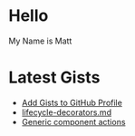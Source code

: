 # Hello

My Name is Matt

# Latest Gists
<!-- GIST-LIST:START -->
- [Add Gists to GitHub Profile](https://gist.github.com/matttelliott/53baa36bfaef4f41baa134c6023d2629)
- [lifecycle-decorators.md](https://gist.github.com/matttelliott/8f8ef97ff90e18db397b948b8532d9af)
- [Generic component actions](https://gist.github.com/matttelliott/19be64f02aa6a81a84a6f837328671ea)
<!-- GIST-LIST:END -->
